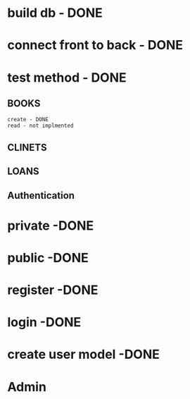 # build db - DONE
# connect front to back - DONE
# test method - DONE

## BOOKS
    create - DONE
    read - not implmented

## CLINETS


## LOANS


## Authentication
# private -DONE
# public -DONE
# register -DONE
# login -DONE
# create user model -DONE
# Admin